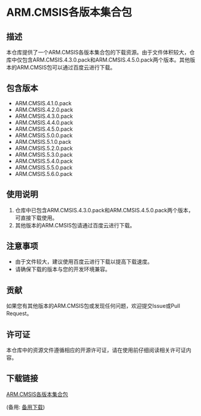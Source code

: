 # ARM.CMSIS各版本集合包

## 描述
本仓库提供了一个ARM.CMSIS各版本集合包的下载资源。由于文件体积较大，仓库中仅包含ARM.CMSIS.4.3.0.pack和ARM.CMSIS.4.5.0.pack两个版本。其他版本的ARM.CMSIS包可以通过百度云进行下载。

## 包含版本
- ARM.CMSIS.4.1.0.pack
- ARM.CMSIS.4.2.0.pack
- ARM.CMSIS.4.3.0.pack
- ARM.CMSIS.4.4.0.pack
- ARM.CMSIS.4.5.0.pack
- ARM.CMSIS.5.0.0.pack
- ARM.CMSIS.5.1.0.pack
- ARM.CMSIS.5.2.0.pack
- ARM.CMSIS.5.3.0.pack
- ARM.CMSIS.5.4.0.pack
- ARM.CMSIS.5.5.0.pack
- ARM.CMSIS.5.6.0.pack

## 使用说明
1. 仓库中已包含ARM.CMSIS.4.3.0.pack和ARM.CMSIS.4.5.0.pack两个版本，可直接下载使用。
2. 其他版本的ARM.CMSIS包请通过百度云进行下载。

## 注意事项
- 由于文件较大，建议使用百度云进行下载以提高下载速度。
- 请确保下载的版本与您的开发环境兼容。

## 贡献
如果您有其他版本的ARM.CMSIS包或发现任何问题，欢迎提交Issue或Pull Request。

## 许可证
本仓库中的资源文件遵循相应的开源许可证，请在使用前仔细阅读相关许可证内容。

## 下载链接
[ARM.CMSIS各版本集合包](https://pan.quark.cn/s/b56c34953fea) 

(备用: [备用下载](https://pan.baidu.com/s/14zJdSit4lTs8o6C2ONd-eg?pwd=1234))
